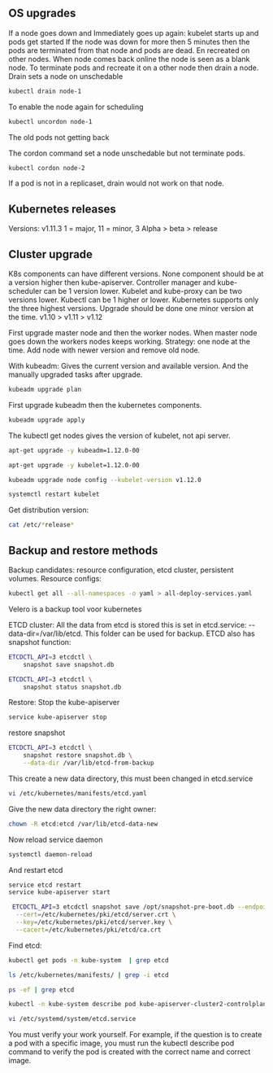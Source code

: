 

## OS upgrades
If a node goes down and Immediately goes up again: kubelet starts up and pods get started
If the node was down for more then 5 minutes then the pods are terminated from that node and pods are dead. En recreated on other nodes. When node comes back online the node is seen as a blank node. 
To terminate pods and recreate it on a other node then drain a node. Drain sets a node on unschedable 
```bash
kubectl drain node-1
```
To enable the node again for scheduling
```bash
kubectl uncordon node-1
```
The old pods not getting back

The cordon command set a node unschedable but not terminate pods.
```bash
kubectl cordon node-2
```
If a pod is not in a replicaset, drain would not work on that node.

## Kubernetes releases
Versions: v1.11.3
1 = major, 11 = minor, 3 
Alpha > beta > release

## Cluster upgrade 
K8s components can have different versions.
None component should be at a version higher then kube-apiserver.
Controller manager and kube-scheduler can be 1 version lower. Kubelet and kube-proxy can be two versions lower.
Kubectl can be 1 higher or lower.
Kubernetes supports only the three highest versions.
Upgrade should be done one minor version at the time. v1.10 > v1.11 > v1.12

First upgrade master node and then the worker nodes. When master node goes down the workers nodes keeps working.
Strategy: one node at the time. Add node with newer version and remove old node.

With kubeadm:
Gives the current version and available version. And the manually upgraded tasks after upgrade.
```bash
kubeadm upgrade plan
```
First upgrade kubeadm then the kubernetes components.
```bash
kubeadm upgrade apply
```
The kubectl get nodes gives the version of kubelet, not api server. 
```bash
apt-get upgrade -y kubeadm=1.12.0-00
```
```bash
apt-get upgrade -y kubelet=1.12.0-00
```
```bash
kubeadm upgrade node config --kubelet-version v1.12.0
```
```bash
systemctl restart kubelet
```
Get distribution version:
```bash
cat /etc/*release*
```

## Backup and restore methods
Backup candidates: resource configuration, etcd cluster, persistent volumes.
Resource configs:
```bash
kubectl get all --all-namespaces -o yaml > all-deploy-services.yaml
```
Velero is a backup tool voor kubernetes

ETCD cluster:
All the data from etcd is stored this is set in etcd.service:
--data-dir=/var/lib/etcd. This folder can be used for backup.
ETCD also has snapshot function:
```bash
ETCDCTL_API=3 etcdctl \
    snapshot save snapshot.db
```
```bash
ETCDCTL_API=3 etcdctl \
    snapshot status snapshot.db
```
Restore:
Stop the kube-apiserver
```bash
service kube-apiserver stop
```
restore snapshot
```bash
ETCDCTL_API=3 etcdctl \
    snapshot restore snapshot.db \
    --data-dir /var/lib/etcd-from-backup
```
This create a new data directory, this must been changed in etcd.service
```bash
vi /etc/kubernetes/manifests/etcd.yaml 
```
Give the new data directory the right owner:
```bash
chown -R etcd:etcd /var/lib/etcd-data-new
```


Now reload service daemon
```bash
systemctl daemon-reload
```
And restart etcd
```bash
service etcd restart
service kube-apiserver start
```

```bash
 ETCDCTL_API=3 etcdctl snapshot save /opt/snapshot-pre-boot.db --endpoints 127.0.0.1:2379 \
  --cert=/etc/kubernetes/pki/etcd/server.crt \
  --key=/etc/kubernetes/pki/etcd/server.key \
  --cacert=/etc/kubernetes/pki/etcd/ca.crt
```
Find etcd:
```bash
kubectl get pods -n kube-system  | grep etcd

ls /etc/kubernetes/manifests/ | grep -i etcd

ps -ef | grep etcd

kubectl -n kube-system describe pod kube-apiserver-cluster2-controlplane 

vi /etc/systemd/system/etcd.service 
```
You must verify your work yourself. For example, if the question is to create a pod with a specific image, you must run the kubectl describe pod command to verify the pod is created with the correct name and correct image.



